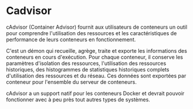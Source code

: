 # Cadvisor

cAdvisor (Container Advisor) fournit aux utilisateurs de conteneurs un outil pour comprendre l'utilisation des ressources et les caractéristiques de performance de leurs conteneurs en fonctionnement.

C'est un démon qui recueille, agrège, traite et exporte les  informations des conteneurs en cours d'exécution. Pour chaque conteneur, il conserve les paramètres d'isolation des ressources, l'utilisation des ressources historiques, des histogrammes de statistiques historiques complets d'utilisation des ressources et du réseau. Ces données sont exportées par conteneur pour l'ensemble du serveur de conteneurs.

cAdvisor a un support natif pour les conteneurs Docker et devrait pouvoir fonctionner avec à peu près tout autres types de systèmes.